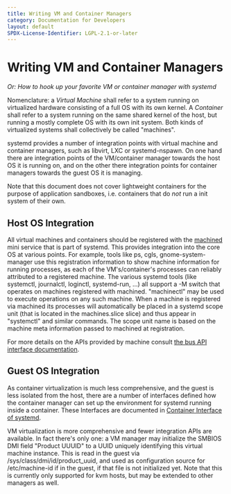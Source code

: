 ```yaml
---
title: Writing VM and Container Managers
category: Documentation for Developers
layout: default
SPDX-License-Identifier: LGPL-2.1-or-later
---
```


# Writing VM and Container Managers

_Or: How to hook up your favorite VM or container manager with systemd_

Nomenclature: a _Virtual Machine_ shall refer to a system running on
virtualized hardware consisting of a full OS with its own kernel. A _Container_
shall refer to a system running on the same shared kernel of the host, but
running a mostly complete OS with its own init system. Both kinds of
virtualized systems shall collectively be called "machines".

systemd provides a number of integration points with virtual machine and
container managers, such as libvirt, LXC or systemd-nspawn. On one hand there
are integration points of the VM/container manager towards the host OS it is
running on, and on the other there integration points for container managers
towards the guest OS it is managing.

Note that this document does not cover lightweight containers for the purpose
of application sandboxes, i.e. containers that do _not_ run a init system of
their own.

## Host OS Integration

All virtual machines and containers should be registered with the
[machined](http://www.freedesktop.org/wiki/Software/systemd/machined) mini
service that is part of systemd. This provides integration into the core OS at
various points. For example, tools like ps, cgls, gnome-system-manager use this
registration information to show machine information for running processes, as
each of the VM's/container's processes can reliably attributed to a registered
machine. The various systemd tools (like systemctl, journalctl, loginctl,
systemd-run, ...) all support a -M switch that operates on machines registered
with machined. "machinectl" may be used to execute operations on any such
machine. When a machine is registered via machined its processes will
automatically be placed in a systemd scope unit (that is located in the
machines.slice slice) and thus appear in "systemctl" and similar commands. The
scope unit name is based on the machine meta information passed to machined at
registration.

For more details on the APIs provided by machine consult [the bus API interface
documentation](http://www.freedesktop.org/wiki/Software/systemd/machined).

## Guest OS Integration

As container virtualization is much less comprehensive, and the guest is less
isolated from the host, there are a number of interfaces defined how the
container manager can set up the environment for systemd running inside a
container. These Interfaces are documented in [Container Interface of
systemd](http://www.freedesktop.org/wiki/Software/systemd/ContainerInterface).

VM virtualization is more comprehensive and fewer integration APIs are
available. In fact there's only one: a VM manager may initialize the SMBIOS DMI
field "Product UUUID" to a UUID uniquely identifying this virtual machine
instance. This is read in the guest via /sys/class/dmi/id/product_uuid, and
used as configuration source for /etc/machine-id if in the guest, if that file
is not initialized yet. Note that this is currently only supported for kvm
hosts, but may be extended to other managers as well.
